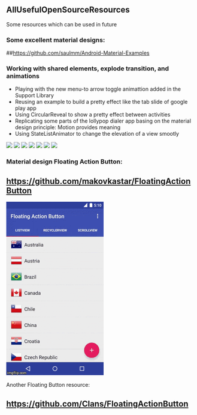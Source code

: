 ## AllUsefulOpenSourceResources
Some resources which can be used in future

### Some excellent material designs: 
##https://github.com/saulmm/Android-Material-Examples

### Working with shared elements, explode transition, and animations
+ Playing with the new menu-to arrow toggle animattion added in the Support Library
+ Reusing an example to build a pretty effect like the tab slide of google play app
+ Using CircularReveal to show a pretty effect between activities
+ Replicating some parts of the lollypop dialer app basing on the material design principle: Motion provides meaning
+ Using StateListAnimator to change the elevation of a view smootly

![](https://lh4.googleusercontent.com/-dmDFoF7c5UY/VD77NsFK8kI/AAAAAAAAuLM/MtSqP8JoQco/w282-h499-no/2014-10-16%2B00_51_34.gif)
![](https://lh6.googleusercontent.com/-ecoWQejLmFE/VEBoRo3Qs_I/AAAAAAAAuTU/YZ7855GmOfw/w276-h498-no/appear.gif)
![](https://0b53cc8370cd7638a6bca2ead36937afe31044d3.googledrive.com/host/0B62SZ3WRM2R2aVA4TDVRV04walU/gif-arrow.gif)
![](https://lh5.googleusercontent.com/-N-0aREntDdM/VEvP4I5kxrI/AAAAAAAAvQA/3CRH8pH5Vq4/s1006-no/sliding.gif)
![](https://lh3.googleusercontent.com/-eQoRYLME7-0/VFEZ9qNaR7I/AAAAAAAAvqg/xk6U4UT_FUY/w420-h747-no/reveal.gif)
![](https://lh6.googleusercontent.com/-t40vK2mcvkI/VF4-e7AzhBI/AAAAAAAAwnQ/lyzfRIj9heo/w800-h1422-no/dialer.gif)
![](https://lh4.googleusercontent.com/-qqERGSF7t7Q/VHdlcZmbPgI/AAAAAAAAx1Q/CPo4dJk2_MM/w364-h644-no/elevation_sample.gif)


### Material design Floating Action Button: 
## https://github.com/makovkastar/FloatingActionButton

![alt tag](https://github.com/makovkastar/FloatingActionButton/raw/master/art/demo.gif)

Another Floating Button resource: 
## https://github.com/Clans/FloatingActionButton
